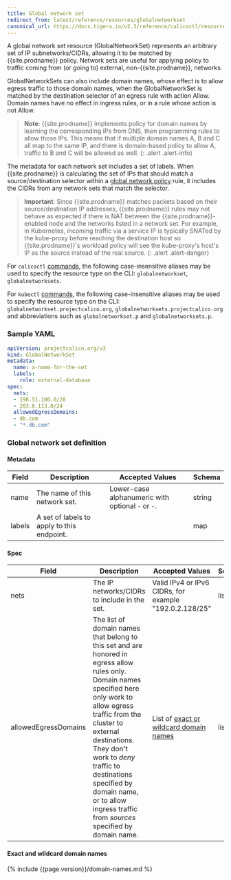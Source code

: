 ```yaml
---
title: Global network set
redirect_from: latest/reference/resources/globalnetworkset
canonical_url: https://docs.tigera.io/v2.3/reference/calicoctl/resources/globalnetworkset
---
```


A global network set resource (GlobalNetworkSet) represents an arbitrary set of IP subnetworks/CIDRs,
allowing it to be matched by {{site.prodname}} policy.  Network sets are useful for applying policy to traffic
coming from (or going to) external, non-{{site.prodname}}, networks.

GlobalNetworkSets can also include domain names, whose effect is to allow egress traffic to those
domain names, when the GlobalNetworkSet is matched by the destination selector of an egress rule
with action Allow.  Domain names have no effect in ingress rules, or in a rule whose action is not
Allow.

> **Note**: {{site.prodname}} implements policy for domain names by learning the
> corresponding IPs from DNS, then programming rules to allow those IPs.  This means that
> if multiple domain names A, B and C all map to the same IP, and there is domain-based
> policy to allow A, traffic to B and C will be allowed as well.
{: .alert .alert-info}

The metadata for each network set includes a set of labels.  When {{site.prodname}} is calculating the set of
IPs that should match a source/destination selector within a
[global network policy]({{site.url}}/{{page.version}}/reference/resources/globalnetworkpolicy) rule, it includes
the CIDRs from any network sets that match the selector.

> **Important**: Since {{site.prodname}} matches packets based on their source/destination IP addresses,
> {{site.prodname}} rules may not behave as expected if there is NAT between the {{site.prodname}}-enabled node and the
> networks listed in a network set.  For example, in Kubernetes, incoming traffic via a service IP is
> typically SNATed by the kube-proxy before reaching the destination host so {{site.prodname}}'s workload
> policy will see the kube-proxy's host's IP as the source instead of the real source.
{: .alert .alert-danger}

For `calicoctl` [commands]({{site.url}}/{{page.version}}/reference/calicoctl/), the following case-insensitive aliases
may be used to specify the resource type on the CLI:
`globalnetworkset`, `globalnetworksets`.

For `kubectl` [commands](https://kubernetes.io/docs/reference/kubectl/overview/), the following case-insensitive aliases
may be used to specify the resource type on the CLI:
`globalnetworkset.projectcalico.org`, `globalnetworksets.projectcalico.org` and abbreviations such as
`globalnetworkset.p` and `globalnetworksets.p`.

### Sample YAML

```yaml
apiVersion: projectcalico.org/v3
kind: GlobalNetworkSet
metadata:
  name: a-name-for-the-set
  labels:
    role: external-database
spec:
  nets:
  - 198.51.100.0/28
  - 203.0.113.0/24
  allowedEgressDomains:
  - db.com
  - "*.db.com"
```

### Global network set definition

#### Metadata

| Field       | Description                                | Accepted Values                                     | Schema  |
|-------------|--------------------------------------------|-----------------------------------------------------|---------|
| name        | The name of this network set.              | Lower-case alphanumeric with optional `-` or `-`.   | string  |
| labels      | A set of labels to apply to this endpoint. |                                                     | map     |

#### Spec

| Field       | Description                                  | Accepted Values                                         | Schema | Default    |
|-------------|----------------------------------------------|---------------------------------------------------------|--------|------------|
| nets        | The IP networks/CIDRs to include in the set. | Valid IPv4 or IPv6 CIDRs, for example "192.0.2.128/25"  | list   |            |
| allowedEgressDomains | The list of domain names that belong to this set and are honored in egress allow rules only.  Domain names specified here only work to allow egress traffic from the cluster to external destinations.  They don't work to _deny_ traffic to destinations specified by domain name, or to allow ingress traffic from _sources_ specified by domain name. | List of [exact or wildcard domain names](#exact-and-wildcard-domain-names) | list   |            |

#### Exact and wildcard domain names

{% include {{page.version}}/domain-names.md %}
